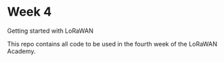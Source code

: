 # Week 4
Getting started with LoRaWAN

This repo contains all code to be used in the fourth week of the LoRaWAN Academy.
